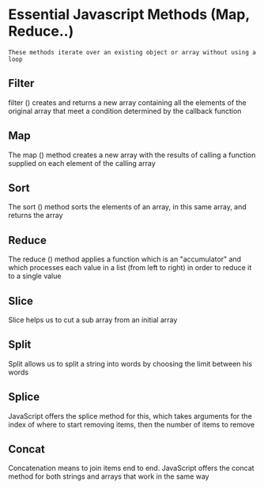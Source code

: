 # Essential Javascript  Methods (Map, Reduce..)

```shell
These methods iterate over an existing object or array without using a loop
```

## Filter

filter () creates and returns a new array containing all the elements of the original array that meet a condition determined by the callback function

## Map

The map () method creates a new array with the results of calling a function supplied on each element of the calling array

## Sort

The sort () method sorts the elements of an array, in this same array, and returns the array


## Reduce

The reduce () method applies a function which is an "accumulator" and which processes each value in a list (from left to right) in order to reduce it to a single value

## Slice

Slice helps us to cut a sub array from an initial array

## Split

Split allows us to split a string into words by choosing the limit between his words

## Splice

JavaScript offers the splice method for this, which takes arguments for the index of where to start removing items, then the number of items to remove

## Concat

Concatenation means to join items end to end. JavaScript offers the concat method for both strings and arrays that work in the same way
